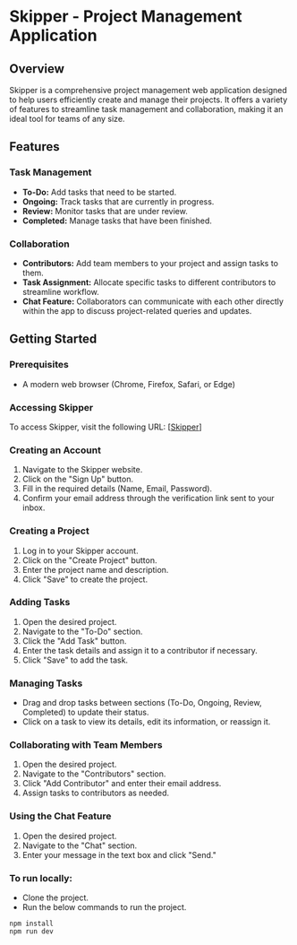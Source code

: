 # Skipper - Project Management Application

## Overview

Skipper is a comprehensive project management web application designed to help users efficiently create and manage their projects. It offers a variety of features to streamline task management and collaboration, making it an ideal tool for teams of any size.

## Features

### Task Management
- **To-Do:** Add tasks that need to be started.
- **Ongoing:** Track tasks that are currently in progress.
- **Review:** Monitor tasks that are under review.
- **Completed:** Manage tasks that have been finished.

### Collaboration
- **Contributors:** Add team members to your project and assign tasks to them.
- **Task Assignment:** Allocate specific tasks to different contributors to streamline workflow.
- **Chat Feature:** Collaborators can communicate with each other directly within the app to discuss project-related queries and updates.

## Getting Started

### Prerequisites
- A modern web browser (Chrome, Firefox, Safari, or Edge)

### Accessing Skipper
To access Skipper, visit the following URL: [[Skipper](https://skipper-eta.vercel.app/)]

### Creating an Account
1. Navigate to the Skipper website.
2. Click on the "Sign Up" button.
3. Fill in the required details (Name, Email, Password).
4. Confirm your email address through the verification link sent to your inbox.

### Creating a Project
1. Log in to your Skipper account.
2. Click on the "Create Project" button.
3. Enter the project name and description.
4. Click "Save" to create the project.

### Adding Tasks
1. Open the desired project.
2. Navigate to the "To-Do" section.
3. Click the "Add Task" button.
4. Enter the task details and assign it to a contributor if necessary.
5. Click "Save" to add the task.

### Managing Tasks
- Drag and drop tasks between sections (To-Do, Ongoing, Review, Completed) to update their status.
- Click on a task to view its details, edit its information, or reassign it.

### Collaborating with Team Members
1. Open the desired project.
2. Navigate to the "Contributors" section.
3. Click "Add Contributor" and enter their email address.
4. Assign tasks to contributors as needed.

### Using the Chat Feature
1. Open the desired project.
2. Navigate to the "Chat" section.
3. Enter your message in the text box and click "Send."


### To run locally:
- Clone the project.
- Run the below commands to run the project.

```
npm install
npm run dev
```
